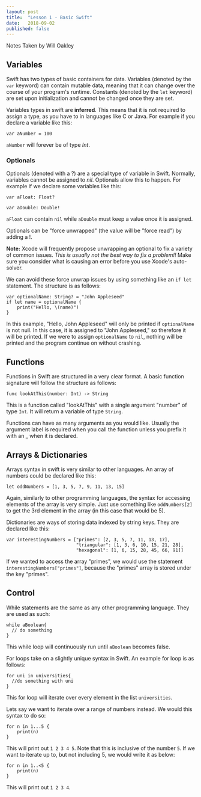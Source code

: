 ```yaml
---
layout: post
title:  "Lesson 1 - Basic Swift"
date:   2018-09-02
published: false
---
```

Notes Taken by Will Oakley

## Variables

Swift has two types of basic containers for data. Variables (denoted by the ``var`` keyword) can contain mutable data, meaning that it can change over the course of your program's runtime. Constants (denoted by the ``let`` keyword) are set upon initialization and cannot be changed once they are set.

Variables types in swift are __inferred__. This means that it is not required to assign a type, as you have to in languages like C or Java. For example if you declare a variable like this:

``var aNumber = 100``

`aNumber` will forever be of type _Int_.

### Optionals

Optionals (denoted with a ?) are a special type of variable in Swift. Normally, variables cannot be assigned to _nil_. Optionals allow this to happen. For example if we declare some variables like this:

``var aFloat: Float?``

``var aDouble: Double!``

`aFloat` can contain `nil` while `aDouble` must keep a value once it is assigned.

Optionals can be "force unwrapped" (the value will be "force read") by adding a !.

__Note:__ Xcode will frequently propose unwrapping an optional to fix a variety of common issues. _This is usually not the best way to fix a problem!!_ Make sure you consider what is causing an error before you use Xcode's auto-solver.

We can avoid these force unwrap issues by using something like an `if let` statement. The structure is as follows:

```
var optionalName: String? = "John Appleseed"
if let name = optionalName {
    print("Hello, \(name)")
}
```
In this example, "Hello, John Appleseed" will only be printed if `optionalName` is not null. In this case, it is assigned to "John Appleseed," so therefore it will be printed. If we were to assign `optionalName` to `nil`, nothing will be printed and the program continue on without crashing.

## Functions

Functions in Swift are structured in a very clear format. A basic function signature will follow the structure as follows:

`func lookAtThis(number: Int) -> String`

This is a function called "lookAtThis" with a single argument "number" of type `Int`. It will return a variable of type `String`.

Functions can have as many arguments as you would like. Usually the argument label is required when you call the function unless you prefix it with an _ when it is declared.

## Arrays & Dictionaries

Arrays syntax in swift is very similar to other languages. An array of numbers could be declared like this:

`let oddNumbers = [1, 3, 5, 7, 9, 11, 13, 15]`

Again, similarly to other programming languages, the syntax for accessing elements of the array is very simple. Just use something like `oddNumbers[2]` to get the 3rd element in the array (in this case that would be 5).

Dictionaries are ways of storing data indexed by string keys. They are declared like this:

```
var interestingNumbers = ["primes": [2, 3, 5, 7, 11, 13, 17],
                          "triangular": [1, 3, 6, 10, 15, 21, 28],
                          "hexagonal": [1, 6, 15, 28, 45, 66, 91]]
```

If we wanted to access the array "primes", we would use the statement `interestingNumbers["primes"]`, because the "primes" array is stored under the key "primes".


## Control

While statements are the same as any other programming language. They are used as such:
```
while aBoolean{
  // do something
}
```

This while loop will continuously run until `aBoolean` becomes false.


For loops take on a slightly unique syntax in Swift. An example for loop is as follows:
```
for uni in universities{
  //do something with uni
}
```
This for loop will iterate over every element in the list `universities`.

Lets say we want to iterate over a range of numbers instead. We would this syntax to do so:
```
for n in 1...5 {
    print(n)
}
```

This will print out `1 2 3 4 5`. Note that this is inclusive of the number `5`. If we want to iterate up to, but not including 5, we would write it as below:
```
for n in 1..<5 {
    print(n)
}
```
This will print out `1 2 3 4`.
